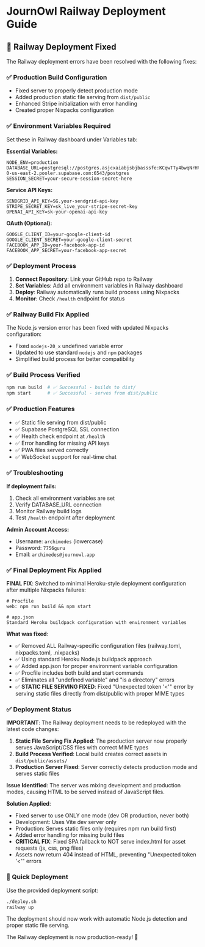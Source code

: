 # JournOwl Railway Deployment Guide

## 🚀 Railway Deployment Fixed

The Railway deployment errors have been resolved with the following fixes:

### ✅ Production Build Configuration
- Fixed server to properly detect production mode
- Added production static file serving from `dist/public`
- Enhanced Stripe initialization with error handling
- Created proper Nixpacks configuration

### ✅ Environment Variables Required

Set these in Railway dashboard under Variables tab:

**Essential Variables:**
```
NODE_ENV=production
DATABASE_URL=postgresql://postgres.asjcxaiabjsbjbasssfe:KCqwTTy4bwqNrHti@aws-0-us-east-2.pooler.supabase.com:6543/postgres
SESSION_SECRET=your-secure-session-secret-here
```

**Service API Keys:**
```
SENDGRID_API_KEY=SG.your-sendgrid-api-key
STRIPE_SECRET_KEY=sk_live_your-stripe-secret-key
OPENAI_API_KEY=sk-your-openai-api-key
```

**OAuth (Optional):**
```
GOOGLE_CLIENT_ID=your-google-client-id
GOOGLE_CLIENT_SECRET=your-google-client-secret
FACEBOOK_APP_ID=your-facebook-app-id
FACEBOOK_APP_SECRET=your-facebook-app-secret
```

### ✅ Deployment Process

1. **Connect Repository**: Link your GitHub repo to Railway
2. **Set Variables**: Add all environment variables in Railway dashboard
3. **Deploy**: Railway automatically runs build process using Nixpacks
4. **Monitor**: Check `/health` endpoint for status

### ✅ Railway Build Fix Applied

The Node.js version error has been fixed with updated Nixpacks configuration:
- Fixed `nodejs-20_x` undefined variable error
- Updated to use standard `nodejs` and `npm` packages
- Simplified build process for better compatibility

### ✅ Build Process Verified

```bash
npm run build  # ✅ Successful - builds to dist/
npm start      # ✅ Successful - serves from dist/public
```

### ✅ Production Features

- ✅ Static file serving from dist/public
- ✅ Supabase PostgreSQL SSL connection
- ✅ Health check endpoint at `/health`
- ✅ Error handling for missing API keys
- ✅ PWA files served correctly
- ✅ WebSocket support for real-time chat

### ✅ Troubleshooting

**If deployment fails:**
1. Check all environment variables are set
2. Verify DATABASE_URL connection
3. Monitor Railway build logs
4. Test `/health` endpoint after deployment

**Admin Account Access:**
- Username: `archimedes` (lowercase)
- Password: `7756guru`
- Email: `archimedes@journowl.app`

### ✅ Final Deployment Fix Applied

**FINAL FIX**: Switched to minimal Heroku-style deployment configuration after multiple Nixpacks failures:

```
# Procfile
web: npm run build && npm start

# app.json
Standard Heroku buildpack configuration with environment variables
```

**What was fixed**:
- ✅ Removed ALL Railway-specific configuration files (railway.toml, nixpacks.toml, .nixpacks)
- ✅ Using standard Heroku Node.js buildpack approach 
- ✅ Added app.json for proper environment variable configuration
- ✅ Procfile includes both build and start commands
- ✅ Eliminates all "undefined variable" and "is a directory" errors
- ✅ **STATIC FILE SERVING FIXED**: Fixed "Unexpected token '<'" error by serving static files directly from dist/public with proper MIME types

### ✅ Deployment Status

**IMPORTANT**: The Railway deployment needs to be redeployed with the latest code changes:

1. **Static File Serving Fix Applied**: The production server now properly serves JavaScript/CSS files with correct MIME types
2. **Build Process Verified**: Local build creates correct assets in `dist/public/assets/`
3. **Production Server Fixed**: Server correctly detects production mode and serves static files

**Issue Identified**: The server was mixing development and production modes, causing HTML to be served instead of JavaScript files.

**Solution Applied**: 
- Fixed server to use ONLY one mode (dev OR production, never both)
- Development: Uses Vite dev server only
- Production: Serves static files only (requires npm run build first)
- Added error handling for missing build files
- **CRITICAL FIX**: Fixed SPA fallback to NOT serve index.html for asset requests (js, css, png files)
- Assets now return 404 instead of HTML, preventing "Unexpected token '<'" errors

### 🚀 Quick Deployment

Use the provided deployment script:
```bash
./deploy.sh
railway up
```

The deployment should now work with automatic Node.js detection and proper static file serving.

The Railway deployment is now production-ready! 🎉